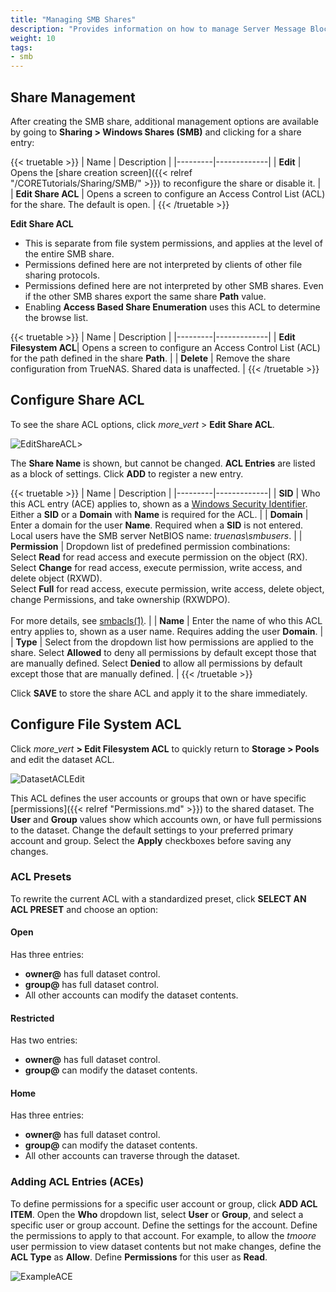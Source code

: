 ```yaml
---
title: "Managing SMB Shares"
description: "Provides information on how to manage Server Message Block (SMB) shares on your TrueNAS."
weight: 10
tags:
- smb
---
```


## Share Management

After creating the SMB share, additional management options are available by going to **Sharing > Windows Shares (SMB)** and clicking <i class="fa fa-ellipsis-v" aria-hidden="true" title="Options"></i> for a share entry:

{{< truetable >}}
| Name | Description |
|---------|-------------|
| **Edit** | Opens the [share creation screen]({{< relref "/CORETutorials/Sharing/SMB/" >}}) to reconfigure the share or disable it. |
| **Edit Share ACL** | Opens a screen to configure an Access Control List (ACL) for the share. The default is open. |
{{< /truetable >}}

**Edit Share ACL**  
* This is separate from file system permissions, and applies at the level of the entire SMB share.
* Permissions defined here are not interpreted by clients of other file sharing protocols.
* Permissions defined here are not interpreted by other SMB shares. Even if the other SMB shares export the same share **Path** value.
* Enabling **Access Based Share Enumeration** uses this ACL to determine the browse list.

{{< truetable >}}
| Name | Description |
|---------|-------------|
| **Edit Filesystem ACL**| Opens a screen to configure an Access Control List (ACL) for the path defined in the share **Path**. |
| **Delete** | Remove the share configuration from TrueNAS. Shared data is unaffected. |
{{< /truetable >}}

## Configure Share ACL

To see the share ACL options, click <i class="material-icons" aria-hidden="true" title="Options">more_vert</i> > **Edit Share ACL**.

![EditShareACL](/images/CORE/Sharing/SharingSMBShareACL.png "Share ACL Options")>

The **Share Name** is shown, but cannot be changed.
**ACL Entries** are listed as a block of settings.
Click **ADD** to register a new entry.

{{< truetable >}}
| Name | Description |
|---------|-------------|
| **SID** | Who this ACL entry (ACE) applies to, shown as a [Windows Security Identifier](https://docs.microsoft.com/en-us/windows/win32/secauthz/security-identifiers). Either a **SID** or a **Domain** with **Name** is required for the ACL. |
| **Domain** | Enter a domain for the user **Name**. Required when a **SID** is not entered. Local users have the SMB server NetBIOS name: *truenas\\smbusers*. |
| **Permission** | Dropdown list of predefined permission combinations:<br> Select **Read** for read access and execute permission on the object (RX).<br> Select **Change** for read access, execute permission, write access, and delete object (RXWD).<br> Select **Full** for read access, execute permission, write access, delete object, change Permissions, and take ownership (RXWDPO).<br><br>For more details, see [smbacls(1)](https://www.samba.org/samba/docs/current/man-html/smbcacls.1.html). |
| **Name** | Enter the name of who this ACL entry applies to, shown as a user name. Requires adding the user **Domain**. |
| **Type** | Select from the dropdown list how permissions are applied to the share. Select **Allowed** to deny all permissions by default except those that are manually defined. Select **Denied** to allow all permissions by default except those that are manually defined. |
{{< /truetable >}}

Click **SAVE** to store the share ACL and apply it to the share immediately.

## Configure File System ACL

Click <i class="material-icons" aria-hidden="true" title="Options">more_vert</i> **> Edit Filesystem ACL** to quickly return to **Storage > Pools** and edit the dataset ACL.

![DatasetACLEdit](/images/CORE/Storage/StoragePoolsEditACLOwner.png "Dataset Permissions Options")

This ACL defines the user accounts or groups that own or have specific [permissions]({{< relref "Permissions.md" >}}) to the shared dataset.
The **User** and **Group** values show which accounts own, or have full permissions to the dataset.
Change the default settings to your preferred primary account and group. Select the **Apply** checkboxes before saving any changes.

### ACL Presets 

To rewrite the current ACL with a standardized preset, click **SELECT AN ACL PRESET** and choose an option:

#### Open
Has three entries:
* **owner@** has full dataset control.
* **group@** has full dataset control.
* All other accounts can modify the dataset contents.

#### Restricted
Has two entries:
* **owner@** has full dataset control.
* **group@** can modify the dataset contents.

#### Home
Has three entries:
* **owner@** has full dataset control.
* **group@** can modify the dataset contents.
* All other accounts can traverse through the dataset.

### Adding ACL Entries (ACEs)

To define permissions for a specific user account or group, click **ADD ACL ITEM**. 
Open the **Who** dropdown list, select **User** or **Group**, and select a specific user or group account. 
Define the settings for the account. Define the permissions to apply to that account. 
For example, to allow the *tmoore* user permission to view dataset contents but not make changes, define the **ACL Type** as **Allow**. Define **Permissions** for this user as **Read**.  

![ExampleACE](/images/CORE/Storage/StoragePoolsEditACLExample.png "Sample ACE")
